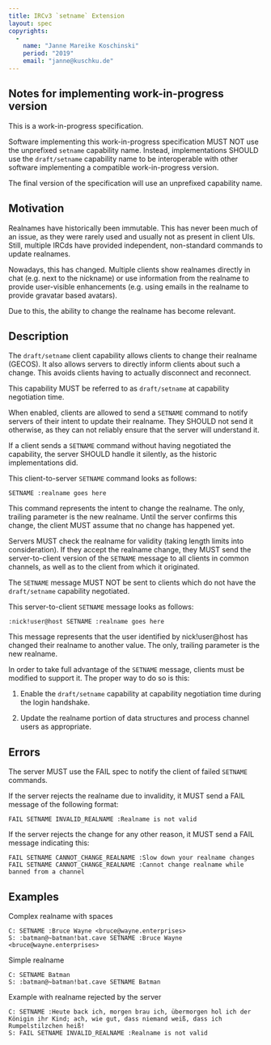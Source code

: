 ```yaml
---
title: IRCv3 `setname` Extension
layout: spec
copyrights:
  -
    name: "Janne Mareike Koschinski"
    period: "2019"
    email: "janne@kuschku.de"
---
```


## Notes for implementing work-in-progress version

This is a work-in-progress specification.

Software implementing this work-in-progress specification MUST NOT use the
unprefixed `setname` capability name. Instead, implementations SHOULD use
the `draft/setname` capability name to be interoperable with other software
implementing a compatible work-in-progress version.

The final version of the specification will use an unprefixed capability name.

## Motivation

Realnames have historically been immutable. This has never been much of an
issue, as they were rarely used and usually not as present in client UIs.
Still, multiple IRCds have provided independent, non-standard
commands to update realnames.

Nowadays, this has changed. Multiple clients show realnames directly in chat
(e.g. next to the nickname) or use information from the realname to provide
user-visible enhancements (e.g. using emails in the realname to provide
gravatar based avatars).

Due to this, the ability to change the realname has become relevant.

## Description

The `draft/setname` client capability allows clients to change their realname
(GECOS). It also allows servers to directly inform clients about such a change.
This avoids clients having to actually disconnect and reconnect. 

This capability MUST be referred to as `draft/setname` at capability
negotiation time.

When enabled, clients are allowed to send a `SETNAME` command to notify servers
of their intent to update their realname. They SHOULD not send it otherwise, as
they can not reliably ensure that the server will understand it.

If a client sends a `SETNAME` command without having negotiated the capability,
the server SHOULD handle it silently, as the historic implementations did.

This client-to-server `SETNAME` command looks as follows:

    SETNAME :realname goes here

This command represents the intent to change the realname. The only, trailing
parameter is the new realname. Until the server confirms this change, the
client MUST assume that no change has happened yet.

Servers MUST check the realname for validity (taking length limits into
consideration). If they accept the realname change, they MUST send the
server-to-client version of the `SETNAME` message to all clients in common
channels, as well as to the client from which it originated.

The `SETNAME` message MUST NOT be sent to clients which do not have the
`draft/setname` capability negotiated.

This server-to-client `SETNAME` message looks as follows:

    :nick!user@host SETNAME :realname goes here

This message represents that the user identified by nick!user@host has changed
their realname to another value. The only, trailing parameter is the new
realname.

In order to take full advantage of the `SETNAME` message, clients must be
modified to support it. The proper way to do so is this:

1) Enable the `draft/setname` capability at capability negotiation time during
   the login handshake.

2) Update the realname portion of data structures and process channel users as
   appropriate.

## Errors

The server MUST use the FAIL spec to notify the client of failed `SETNAME`
commands.

If the server rejects the realname due to invalidity, it MUST send a FAIL
message of the following format:

    FAIL SETNAME INVALID_REALNAME :Realname is not valid
    
If the server rejects the change for any other reason, it MUST send a FAIL
message indicating this:

    FAIL SETNAME CANNOT_CHANGE_REALNAME :Slow down your realname changes
    FAIL SETNAME CANNOT_CHANGE_REALNAME :Cannot change realname while banned from a channel

## Examples

Complex realname with spaces

    C: SETNAME :Bruce Wayne <bruce@wayne.enterprises>
    S: :batman@~batman!bat.cave SETNAME :Bruce Wayne <bruce@wayne.enterprises> 
    
Simple realname

    C: SETNAME Batman
    S: :batman@~batman!bat.cave SETNAME Batman
    
Example with realname rejected by the server

    C: SETNAME :Heute back ich, morgen brau ich, übermorgen hol ich der Königin ihr Kind; ach, wie gut, dass niemand weiß, dass ich Rumpelstilzchen heiß!
    S: FAIL SETNAME INVALID_REALNAME :Realname is not valid 
